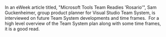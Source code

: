 
In an eWeek article titled, "Microsoft Tools Team Readies 'Rosario'", Sam Guckenheimer, group product planner for Visual Studio Team System, is interviewed on future Team System developments and time frames.  For a high level overview of the Team System plan along with some time frames, it is a good read.
